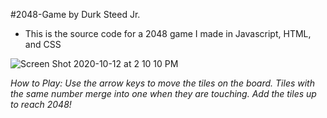 #2048-Game by Durk Steed Jr.

* This is the source code for a 2048 game I made in Javascript, HTML, and CSS

![Screen Shot 2020-10-12 at 2 10 10 PM](https://user-images.githubusercontent.com/39470477/95777922-16604380-0c95-11eb-8f12-aeb7bfb7fccc.png)

*How to Play: Use the arrow keys to move the tiles on the board. Tiles with the same number merge into one when they are touching. Add the tiles up to reach 2048!*
